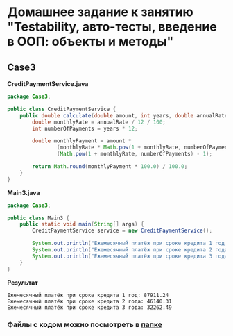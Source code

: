 # Домашнее задание к занятию "Testability, авто-тесты, введение в ООП: объекты и методы"

## Case3
**CreditPaymentService.java**
```java
package Case3;

public class CreditPaymentService {
    public double calculate(double amount, int years, double annualRate) {
        double monthlyRate = annualRate / 12 / 100;
        int numberOfPayments = years * 12;

        double monthlyPayment = amount *
                (monthlyRate * Math.pow(1 + monthlyRate, numberOfPayments)) /
                (Math.pow(1 + monthlyRate, numberOfPayments) - 1);

        return Math.round(monthlyPayment * 100.0) / 100.0;
    }
}
```
**Main3.java**
```java
package Case3;

public class Main3 {
    public static void main(String[] args) {
        CreditPaymentService service = new CreditPaymentService();

        System.out.println("Ежемесячный платёж при сроке кредита 1 год: " + (service.calculate(1_000_000, 1, 9.99)));
        System.out.println("Ежемесячный платёж при сроке кредита 2 года: " + (service.calculate(1_000_000, 2, 9.99)));
        System.out.println("Ежемесячный платёж при сроке кредита 3 года: " + (service.calculate(1_000_000, 3, 9.99)));
    }
}
```

**Результат**
```
Ежемесячный платёж при сроке кредита 1 год: 87911.24
Ежемесячный платёж при сроке кредита 2 года: 46140.31
Ежемесячный платёж при сроке кредита 3 года: 32262.49
```

### Файлы с кодом можно посмотреть в [папке](https://github.com/AngryCFO/Testability/tree/main/src)

